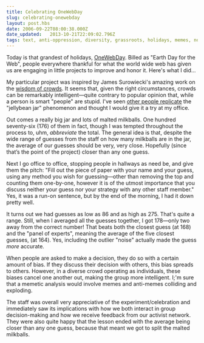 ```yaml
---
title: Celebrating OneWebDay
slug: celebrating-onewebday
layout: post.hbs
date: 2006-09-22T08:00:38.000Z
date_updated:   2013-10-21T22:09:02.796Z
tags: text, anti-oppression, diversity, grassroots, holidays, memes, noise, onewebday
---
```


Today is that grandest of holidays, <a href="http://www.onewebday.org/" title="OneWebDay.org">OneWebDay</a>. Billed as "Earth Day for the Web", people everywhere thankful for what the world wide web has given us are engaging in little projects to improve and honor it. Here's what I did...<!--more-->

My particular project was inspired by James Surowiecki's amazing work on the <a href="http://www.randomhouse.com/features/wisdomofcrowds/" title="Wisdom of Crowds at RandomHouse">wisdom of crowds</a>. It seems that, given the right circumstances, crowds can be remarkably intelligent&mdash;quite contrary to popular opinion that, while a person is smart "people" are stupid. I've seen <a href="http://castor.t3o.punkt.de/files/podkast15_t3dd06_keynote.m4v" title="A TYPO3 video podcast">other people replicate</a> the "jellybean jar" phenomenon and thought I would give it a try at my office.

Out comes a really big jar and lots of malted milkballs. One hundred seventy-six (176) of them in fact, though I was tempted throughout the process to, uhm, <em>abbreviate</em> the total. The general idea is that, despite the wide range of guesses from the staff on how many milkballs are in the jar, the average of our guesses should be very, very close. Hopefully (since that&#8217;s the point of the project) closer than any one guess.

Next I go office to office, stopping people in hallways as need be, and give them the pitch: "Fill out the piece of paper with your name and your guess, using any method you wish for guessing&mdash;other than removing the top and counting them one-by-one, however it is of the utmost importance that you discuss neither your guess nor your strategy with any other staff member." Yes, it was a run-on sentence, but by the end of the morning, I had it down pretty well.

It turns out we had guesses as low as 86 and as high as 275. That's quite a range. Still, when I averaged all the guesses together, I got 178&mdash;only two away from the correct number! That beats both the closest guess (at 168) and the "panel of experts", meaning the average of the five closest guesses, (at 164). Yes, including the outlier "noise" actually made the guess <em>more</em> accurate.

When people are asked to make a decision, they do so with a certain amount of bias. If they discuss their decision with others, this bias spreads to others. However, in a diverse crowd operating as individuals, these biases cancel one another out, making the group more intelligent. I;'m sure that a memetic analysis would involve memes and anti-memes colliding and exploding.

The staff was overall very appreciative of the experiment/celebration and immediately saw its implications with how we both interact in group decision-making and how we receive feedback from our activist network. They were also quite happy that the lesson ended with the average being closer than any one guess, because that meant we got to split the malted milkballs.
